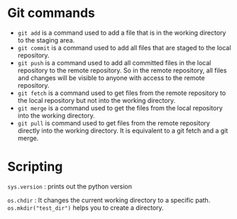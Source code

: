 # Git commands #


- `git add` is a command used to add a file that is in the working directory to the staging area.
- `git commit` is a command used to add all files that are staged to the local repository.
- `git push` is a command used to add all committed files in the local repository to the remote repository. So in the remote repository, all files and changes will be visible to anyone with access to the remote repository.
- `git fetch` is a command used to get files from the remote repository to the local repository but not into the working directory.
- `git merge` is a command used to get the files from the local repository into the working directory.
- `git pull` is command used to get files from the remote repository directly into the working directory. It is equivalent to a git fetch and a git merge.

# Scripting #

`sys.version` : prints out the python version

`os.chdir` : It changes the current working directory to a specific path.
`os.mkdir("test_dir")` helps you to create a directory.
